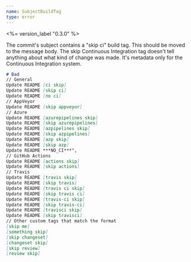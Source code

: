 ```yaml
---
name: SubjectBuildTag
type: error
---
```


<%= version_label "0.3.0" %>

The commit's subject contains a "skip ci" build tag. This should be moved to the message body. The skip Continuous Integration tag doesn't tell anything about what kind of change was made. It's metadata only for the Continuous Integration system.

```md
# Bad
// General
Update README [ci skip]
Update README [skip ci]
Update README [no ci]
// AppVeyor
Update README [skip appveyor]
// Azure
Update README [azurepipelines skip]
Update README [skip azurepipelines]
Update README [azpipelines skip]
Update README [skip azpipelines]
Update README [azp skip]
Update README [skip azp]
Update README ***NO_CI***",
// GitHub Actions
Update README [actions skip]
Update README [skip actions]
// Travis
Update README [travis skip]
Update README [skip travis]
Update README [travis ci skip]
Update README [skip travis ci]
Update README [travis-ci skip]
Update README [skip travis-ci]
Update README [travisci skip]
Update README [skip travisci]
// Other custom tags that match the format
[skip me]
[something skip]
[skip changeset]
[changeset skip]
[skip review]
[review skip]
```
